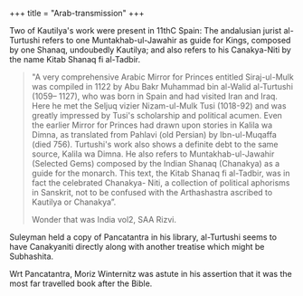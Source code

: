 +++
title = "Arab-transmission"
+++

Two of Kautilya's work were present in 11thC Spain: The andalusian jurist al-Turtushi refers to one Muntakhab-ul-Jawahir as guide for Kings, composed by one Shanaq, undoubedly Kautilya; and also refers to his Canakya-Niti by the name Kitab Shanaq fi al-Tadbir.

> "A very comprehensive Arabic Mirror for Princes entitled Siraj-ul-Mulk was compiled in 1122 by Abu Bakr Muhammad bin al-Walid al-Turtushi (1059– 1127), who was born in Spain and had visited Iran and Iraq. Here he met the Seljuq vizier Nizam-ul-Mulk Tusi (1018-92) and was greatly impressed by Tusi's scholarship and political acumen. Even the earlier Mirror for Princes had drawn upon stories in Kalila wa Dimna, as translated from Pahlavi (old Persian) by Ibn-ul-Muqaffa (died 756). Turtushi's work also shows a definite debt to the same source, Kalila wa Dimna. He also refers to Muntakhab-ul-Jawahir (Selected Gems) composed by the Indian Shanaq (Chanakya) as a guide for the monarch. This text, the Kitab Shanaq fi al-Tadbir, was in fact the celebrated Chanakya- Niti, a collection of political aphorisms in Sanskrit, not to be confused with the Arthashastra ascribed to Kautilya or Chanakya”.
> 
> Wonder that was India vol2, SAA Rizvi.

Suleyman held a copy of Pancatantra in his library, al-Turtushi seems to have Canakyaniti directly along with another treatise which might be Subhashita.

Wrt Pancatantra, Moriz Winternitz was astute in his assertion that it was the most far travelled book after the Bible.